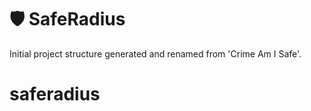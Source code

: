 # 🛡️ SafeRadius

Initial project structure generated and renamed from 'Crime Am I Safe'.
# saferadius
